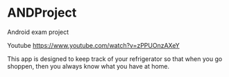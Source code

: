 # ANDProject
Android exam project

Youtube https://www.youtube.com/watch?v=zPPUOnzAXeY

This app is designed to keep track of your refrigerator so that when you go shoppen, then you always know what you have at home. 
